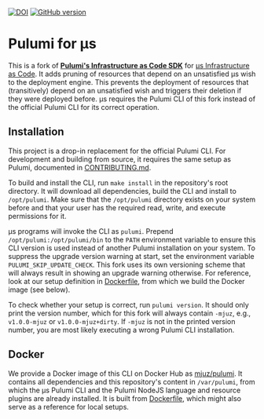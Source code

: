 [![DOI](https://zenodo.org/badge/372789418.svg)](https://zenodo.org/badge/latestdoi/372789418)
[![GitHub version](https://badge.fury.io/gh/mjuz-iac%2Fpulumi.svg)](https://badge.fury.io/gh/mjuz-iac%2Fpulumi)

# Pulumi for µs

This is a fork of [**Pulumi's Infrastructure as Code SDK**](https://github.com/pulumi/pulumi)
for [µs Infrastructure as Code](https://mjuz.rocks).
It adds pruning of resources that depend on an unsatisfied µs wish to the deployment engine.
This prevents the deployment of resources that (transitively) depend on an unsatisfied wish and
triggers their deletion if they were deployed before.
µs requires the Pulumi CLI of this fork instead of the official Pulumi CLI for its correct operation.

## Installation

This project is a drop-in replacement for the official Pulumi CLI.
For development and building from source, it requires the same setup as Pulumi,
documented in [CONTRIBUTING.md](CONTRIBUTING.md).

To build and install the CLI, run `make install` in the repository's root directory.
It will download all dependencies, build the CLI and install to `/opt/pulumi`.
Make sure that the `/opt/pulumi` directory exists on your system before and that your user has the required read, write,
and execute permissions for it.

µs programs will invoke the CLI as `pulumi`.
Prepend `/opt/pulumi:/opt/pulumi/bin` to the `PATH` environment variable to ensure this CLI version is used instead
of another Pulumi installation on your system.
To suppress the upgrade version warning at start, set the environment variable `PULUMI_SKIP_UPDATE_CHECK`.
This fork uses its own versioning scheme that will always result in showing an upgrade warning otherwise.
For reference, look at our setup definition in [Dockerfile](Dockerfile), from which we build the Docker image (see below).

To check whether your setup is correct, run `pulumi version`. It should only print the version number,
which for this fork will always contain `-mjuz`, e.g., `v1.0.0-mjuz` or `v1.0.0-mjuz+dirty`.
If `-mjuz` is not in the printed version number, you are most likely executing a wrong Pulumi CLI installation.

## Docker

We provide a Docker image of this CLI on Docker Hub as [mjuz/pulumi](https://hub.docker.com/r/mjuz/pulumi).
It contains all dependencies and this repository's content in `/var/pulumi`,
from which the µs Pulumi CLI and the Pulumi NodeJS language and resource plugins are already installed.
It is built from [Dockerfile](Dockerfile), which might also serve as a reference for local setups.
